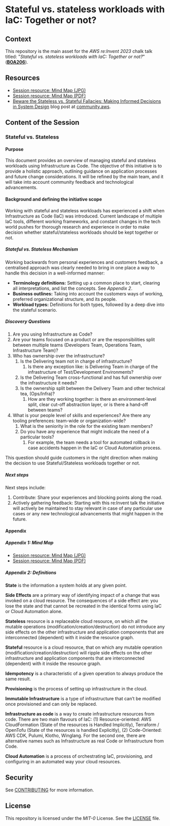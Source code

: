 # Stateful vs. stateless workloads with IaC: Together or not?

## Context

This repository is the main asset for the *AWS re:Invent 2023* chalk talk titled: "*Stateful vs. stateless workloads with IaC: Together or not?*" (**[BOA206](https://hub.reinvent.awsevents.com/attendee-portal/catalog/?search=boa206)**).

## Resources

- [Session resource: Mind Map (JPG)](./docs/stateful-vs-stateless-workloads-with-iac-mind-map.jpg)
- [Session resource: Mind Map (PDF)](./docs/stateful-vs-stateless-workloads-with-iac-mind-map.pdf)
- [Beware the Stateless vs. Stateful Fallacies: Making Informed Decisions in System Design](https://community.aws/posts/beware-the-stateless-vs-stateful-fallacies-making-informed-decisions-in-system-design) blog post at [community.aws](https://community.aws/).

## Content of the Session

### Stateful vs. Stateless

#### Purpose

This document provides an overview of managing stateful and stateless workloads using Infrastructure as Code. The objective of this initiative is to provide a holistic approach, outlining guidance on application processes and future change considerations. It will be refined by the main team, and it will take into account community feedback and technological advancements.

#### Background and defining the initiative scope

Working with stateful and stateless workloads has experienced a shift when Infrastructure as Code (IaC) was introduced. Current landscape of multiple IaC tools, different working frameworks, and constant changes in the tech world pushes for thorough research and experience in order to make decision whether stateful/stateless workloads should be kept together or not.

##### Stateful vs. Stateless Mechanism 
Working backwards from personal experiences and customers feedback, a centralised approach was clearly needed to bring in one place a way to handle this decision in a well-informed manner:
 
- **Terminology definitions:** Setting up a common place to start, clearing all interpretations, and list the concepts. See _Appendix 2_.
- **Business outlines:** Taking into account the customers ways of working, preferred organizational structure, and its people.
- **Workload types:** Definitions for both types, followed by a deep dive into the stateful scenario.
 
##### Discovery Questions

1. Are you using Infrastructure as Code? 
2. Are your teams focused on a product or are the responsibilities split between multiple teams (Developers Team, Operations Team, Infrastructure Team)? 
3. Who has ownership over the infrastructure?
   1. Is the Delivering team not in charge of infrastructure?
      1. Is there any exception like: is Delivering Team in charge of the infrastructure of Test/Development Environments?
   2. Is the Delivering Team cross-functional and has full ownership over the infrastructure it needs?
   3. Is the ownership split between the Delivery Team and other technical tea, (Ops/Infra)? 
      1. How are they working together: is there an environment-level split, clear cut-off abstraction layer, or is there a hand-off between teams? 
4. What is your people level of skills and experiences? Are there any tooling preferences: team-wide or organization-wide? 
   1. What is the seniority in the role for the existing team members? 
   2. Do you have any experience that might indicate the need of a particular tools?
      1. For example, the team needs a tool for automated rollback in case accidents happen in the IaC or Cloud Automation process.
 
This question should guide customers in the right direction when making the decision to use Stateful/Stateless workloads together or not. 
 
##### Next steps

Next steps include:

1. Contribute: Share your experiences and blocking points along the road.
2. Actively gathering feedback: Starting with this re:Invent talk the initiative will actively be maintained to stay relevant in case of any particular use cases or any new technological advancements that might happen in the future. 

#### Appendix

##### Appendix 1: Mind Map

- [Session resource: Mind Map (JPG)](./docs/stateful-vs-stateless-workloads-with-iac-mind-map.jpg)
- [Session resource: Mind Map (PDF)](./docs/stateful-vs-stateless-workloads-with-iac-mind-map.pdf)

##### Appendix 2: Definitions

**State** is the information a system holds at any given point.

**Side Effects** are a primary way of identifying impact of a change that was invoked on a cloud resource. The consequences of a side effect are: you lose the state and that cannot be recreated in the identical forms using IaC or Cloud Automation alone. 

**Stateless** resource is a replaceable cloud resource, on which all the mutable operations (modification/creation/destruction) do not introduce any side effects on the other infrastructure and application components that are interconnected (dependent) with it inside the resource graph.

**Stateful** resource is a cloud resource, that on which any mutable operation (modification/creation/destruction) will ripple side effects on the other infrastructure and application components that are interconnected (dependent) with it inside the resource graph.

**Idempotency** is a characteristic of a given operation to always produce the same result.

**Provisioning** is the process of setting up infrastructure in the cloud.

**Immutable Infrastructure** is a type of infrastructure that can’t be modified once provisioned and can only be replaced.

**Infrastructure as code** is a way to create infrastructure resources from code. There are two main flavours of IaC: (1) Resource-oriented: AWS CloudFormation (State of the resources is Handled Implicitly), Terraform / OpenTofu (State of the resources is handled Explicitly), (2) Code-Oriented: AWS CDK, Pulumi, Klotho, Winglang. For the second one, there are alternative names such as Infrastructure as real Code or Infrastructure from Code.

**Cloud Automation** is a process of orchestrating IaC, provisioning, and configuring in an automated way your cloud resources.

## Security

See [CONTRIBUTING](CONTRIBUTING.md#security-issue-notifications) for more information.

## License

This repository is licensed under the *MIT-0* License. See the [LICENSE](LICENSE) file.
